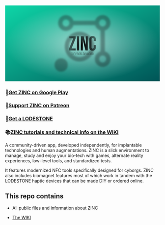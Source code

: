 ![Logo](https://github.com/AxelFougues/ZINC-public-resources/blob/main/Branding/Banner.png)

### 📲[Get ZINC on Google Play](https://play.google.com/store/apps/details?id=com.AzApps.ZINC)
### 💚[Support ZINC on Patreon](https://www.patreon.com/AxelFougues)
### 🧲[Get a LODESTONE](https://github.com/AxelFougues/Lodestone-biomagnet-tools)
### 📚[ZINC tutorials and technical info on the WIKI](https://github.com/AxelFougues/ZINC-public-resources/wiki)

A community-driven app, developed independently, for implantable technologies and human augmentations.
ZINC is a slick environment to manage, study and enjoy your bio-tech with games, alternate reality experiences, low-level tools, and standardized tests.

It features modernized NFC tools specifically designed for cyborgs.
ZINC also includes biomagnet features most of which work in tandem with the LODESTONE haptic devices that can be made DIY or ordered online.

## This repo contains

- All public files and information about ZINC

- [The WIKI](https://github.com/AxelFougues/ZINC-public-resources/wiki)
